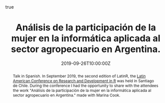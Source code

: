 ---
abstract: Talk in Spanish. In September 2019, the second edition of LatinR, the [Latin American Conference on Research and Development in R](https://github.com/LatinR/presentaciones-LatinR2019/) was held in Santiago de Chile. During the conference I had the opportunity to share with the attendees the work "Análisis de la participación de la mujer en la informática aplicada al sector agropecuario en Argentina." made with Marina Cook. 
all_day: false
authors: []
date: "2019-09-26T10:00:00Z"
event: Latin American Conference on Research and Development in R. 
event_url: https://latin-r.com/
featured: false
links:
- icon: twitter
  icon_pack: fab
  name: Follow
  url: https://twitter.com/yabellini 
location: Centro de Extensión de la Universidad Católica, Santiago de Chile
math: true
publishDate: "2019-09-26T10:00:00Z"
slides: 
summary: Talk in Spanish. In September 2019, the second edition of LatinR, the [Latin American Conference on Research and Development in R](https://github.com/LatinR/presentaciones-LatinR2019/) was held in Santiago de Chile. During the conference I had the opportunity to share with the attendees the work "Análisis de la participación de la mujer en la informática aplicada al sector agropecuario en Argentina." made with Marina Cook.
tags: []
title: Análisis de la participación de la mujer en la informática aplicada al sector agropecuario en Argentina.
url_code: ""
url_pdf: "AgroTICsLatinR2019.pdf"
url_slides: ""
url_video: ""
---